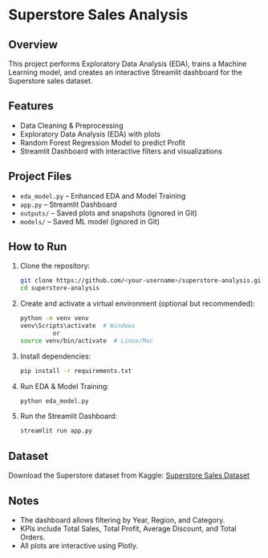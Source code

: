 
# Superstore Sales Analysis

## Overview
This project performs Exploratory Data Analysis (EDA), trains a Machine Learning model, and creates an interactive Streamlit dashboard for the Superstore sales dataset.

## Features
- Data Cleaning & Preprocessing
- Exploratory Data Analysis (EDA) with plots
- Random Forest Regression Model to predict Profit
- Streamlit Dashboard with interactive filters and visualizations



## Project Files
- `eda_model.py` – Enhanced EDA and Model Training
- `app.py` – Streamlit Dashboard
- `outputs/` – Saved plots and snapshots (ignored in Git)
- `models/` – Saved ML model (ignored in Git)

## How to Run
1. Clone the repository:
   ```bash
   git clone https://github.com/<your-username>/superstore-analysis.git
   cd superstore-analysis
    ```

2. Create and activate a virtual environment (optional but recommended):

   ```bash
   python -m venv venv
   venv\Scripts\activate  # Windows
            or
   source venv/bin/activate  # Linux/Mac
   ```
3. Install dependencies:

   ```bash
   pip install -r requirements.txt
   ```
4. Run EDA & Model Training:

   ```bash
   python eda_model.py
   ```
5. Run the Streamlit Dashboard:

   ```bash
   streamlit run app.py
   ```

## Dataset

Download the Superstore dataset from Kaggle: [Superstore Sales Dataset](https://www.kaggle.com/datasets/juhi1994/superstore)

## Notes

* The dashboard allows filtering by Year, Region, and Category.
* KPIs include Total Sales, Total Profit, Average Discount, and Total Orders.
* All plots are interactive using Plotly.

